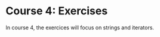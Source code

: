# Course 4: Exercises

In course 4, the exercices will focus on strings and iterators.

<!-- <details>

After looking at the exercises, you can look at the [solutions] provided.

[solutions]: solutions-afternoon.md

</details>
 -->